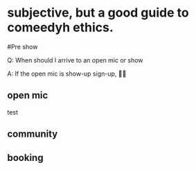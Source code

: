 # subjective, but a good guide to comeedyh ethics.

#Pre show

Q: When should I arrive to an open mic or show

A: If the open mic is show-up sign-up, 
## open mic
 test
## community

## booking

##
